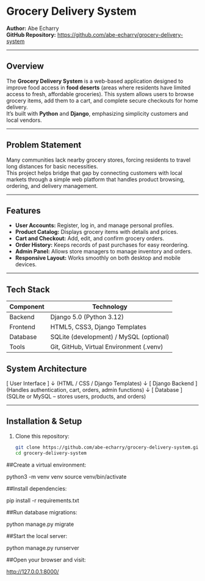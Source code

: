 # Grocery Delivery System

**Author:** Abe Echarry  
**GitHub Repository:** https://github.com/abe-echarry/grocery-delivery-system  

---

## Overview
The **Grocery Delivery System** is a web-based application designed to improve food access in **food deserts** (areas where residents have limited access to fresh, affordable groceries). 
This system allows users to browse grocery items, add them to a cart, and complete secure checkouts for home delivery.  
It’s built with **Python** and **Django**, emphasizing simplicity customers and local vendors.

---

##  Problem Statement
Many communities lack nearby grocery stores, forcing residents to travel long distances for basic necessities.  
This project helps bridge that gap by connecting customers with local markets through a simple web platform that handles product browsing, ordering, and delivery management.


---

##  Features
- **User Accounts:** Register, log in, and manage personal profiles.  
- **Product Catalog:** Displays grocery items with details and prices.  
- **Cart and Checkout:** Add, edit, and confirm grocery orders.  
- **Order History:** Keeps records of past purchases for easy reordering.  
- **Admin Panel:** Allows store managers to manage inventory and orders.  
- **Responsive Layout:** Works smoothly on both desktop and mobile devices.

---

##  Tech Stack
| Component | Technology |
|------------|-------------|
| Backend | Django 5.0 (Python 3.12) |
| Frontend | HTML5, CSS3, Django Templates |
| Database | SQLite (development) / MySQL (optional) |
| Tools | Git, GitHub, Virtual Environment (.venv) |

##  System Architecture
[ User Interface ]
↓
(HTML / CSS / Django Templates)
↓
[ Django Backend ]
(Handles authentication, cart, orders, admin functions)
↓
[ Database ]
(SQLite or MySQL – stores users, products, and orders)


---

##  Installation & Setup
1. Clone this repository:
   ```bash
   git clone https://github.com/abe-echarry/grocery-delivery-system.git
   cd grocery-delivery-system

##Create a virtual environment:

python3 -m venv venv
source venv/bin/activate


##Install dependencies:

pip install -r requirements.txt


##Run database migrations:

python manage.py migrate


##Start the local server:

python manage.py runserver


##Open your browser and visit:

http://127.0.0.1:8000/

